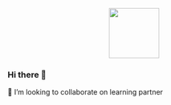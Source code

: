 

<p align="center">
<img src="https://raw.githubusercontent.com/httpsecure/gophers/master/GOPHER_LEARN.png" align="center" width="100" height="100">
</p>

### Hi there 👋

🦉 I’m looking to collaborate on learning partner
